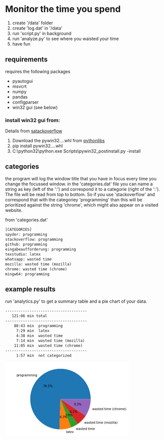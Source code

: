 # Monitor the time you spend

1. create '/data' folder
2. create 'log.dat' in '/data'
3. run 'script.py' in background
4. run 'analyze.py' to see where you waisted your time
5. have fun

## requirements
requires the following packages
* pyautogui
* msvcrt
* numpy
* pandas
* configparser
* win32 gui (see below)


### install win32 gui from:
Details from [satackoverflow](https://stackoverflow.com/questions/20113456/installing-win32gui-python-module#20128310)
1. Download the pywin32....whl from [pythonlibs](https://www.lfd.uci.edu/~gohlke/pythonlibs/#pywin32)
2. pip install pywin32....whl
3. C:\python32\python.exe Scripts\pywin32_postinstall.py -install


## categories
the program will log the window title that you have in focus every time you change the focussed window.
in the 'categories.dat' file you can name a string as key (left of the ':') and correspond it to a categorie  (right of the ':'). The file will be read from top to bottom. So if you use 'stackoverflow' and correspond that with the categoriey 'programming' than this will be prioritized against the string 'chrome', which might also appear on a visited website.

from 'categories.dat'
```
[CATEGORIES]
spyder: programming
stackoverflow: programming
github: programming
eingabeaufforderung: programming
texstudio: latex
whatsapp: wasted time
mozilla: wasted time (mozilla)
chrome: wasted time (chrome)
mingw64: programming
```

## example results
run 'analytics.py' to get a summary table and a pie chart of your data.

```
-------------------------------------
   121:06 min total
-------------------------------------
    88:43 min  programming
     7:29 min  latex
     4:38 min  wasted time
     7:14 min  wasted time (mozilla)
    11:05 min  wasted time (chrome)
-------------------------------------
     1:57 min  not categorized
```

![pie chart example](/images/example_pie_chart.png)
